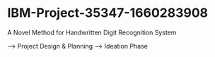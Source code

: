 # IBM-Project-35347-1660283908
A Novel Method for Handwritten Digit Recognition System

--> Project Design & Planning
  --> Ideation Phase

